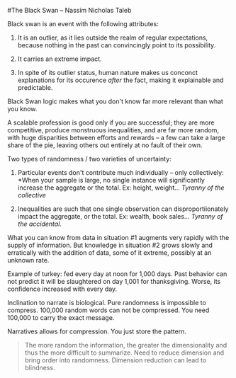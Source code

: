 #The Black Swan – Nassim Nicholas Taleb

Black swan is an event with the following attributes:

1. It is an outlier, as it lies outside the realm of regular expectations, because nothing in the past can convincingly point to its possibility.

2. It carries an extreme impact.

3. In spite of its outlier status, human nature makes us conconct explanations for its occurence *after* the fact, making it explainable and predictable.


Black Swan logic makes what you don't know far more relevant than what you know.

A scalable profession is good only if you are successful; they are more competitive, produce monstruous inequalities, and are far more random, with huge disparities between efforts and rewards – a few can take a large share of the pie, leaving others out entirely at no fault of their own.

Two types of randomness / two varieties of uncertainty:

1. Particular events don't contribute much individually – only collectively: *When your sample is large, no single instance will significantly increase the aggregate or the total. Ex: height, weight… *Tyranny of the collective*

2. Inequalities are such that one single observation can disproportiionately impact the aggregate, or the total. Ex: wealth, book sales… *Tyranny of the accidental*.

What you can know from data in situation #1 augments very rapidly with the supply of information. But knowledge in situation #2 grows slowly and erratically with the addition of data, some of it extreme, possibly at an unknown rate. 


Example of turkey: fed every day at noon for 1,000 days. Past behavior can not predict it will be slaughtered on day 1,001 for thanksgiving. Worse, its confidence increased with every day.

Inclination to narrate is biological.
Pure randomness is impossible to compress. 100,000 random words can not be compressed. You need 100,000 to carry the exact message.

Narratives allows for compression. You just store the pattern.

> The more random the information, the greater the dimensionality and thus the more difficult to summarize. Need to reduce dimension and bring order into randomness. Dimension reduction can lead to blindness.

 
